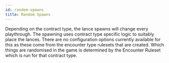 ```yaml
---
id: random-spawns
title: Random Spawns
---
```


Depending on the contract type, the lance spawns will change every playthrough. The spawning uses contract type specific logic to suitably place the lances. There are no configuration options currently available for this as these come from the encounter type rulesets that are created. Which things are randomised in the game is determined by the Encounter Ruleset which is run for that contract type.
